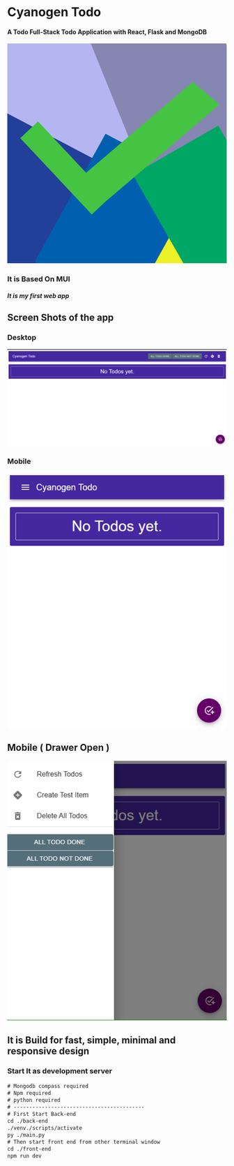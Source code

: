 # Cyanogen Todo
#### A Todo Full-Stack Todo Application with React, Flask and MongoDB

![App Icon](./front-end/public/icon.png)

### It is Based On MUI
##### It is my first web app

## Screen Shots of the app

### Desktop
![Desktop Screenshot](./front-end/public/dektop_screen.png)

### Mobile 
![Mobile](./front-end/public/mobile.png)

## Mobile ( Drawer Open )
![Mobile_drawer_open](./front-end/public/mobile_1.png)

## It is Build for fast, simple, minimal and responsive design

### Start It as development server
```shell
# Mongodb compass required
# Npm required
# python required
# ------------------------------------------
# First Start Back-end
cd ./back-end
./venv./scripts/activate
py ./main.py
# Then start front end from other terminal window
cd ./front-end
npm run dev
```